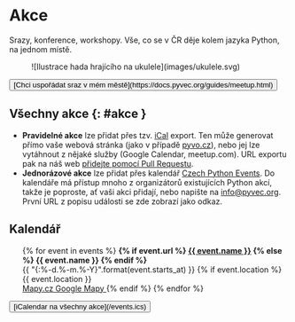 # Akce

<div class="lead" markdown="1">
Srazy, konference, workshopy. Vše, co se v ČR děje kolem jazyka Python, na jednom místě.
</div>

<figure class="sm" markdown="1">
![Ilustrace hada hrajícího na ukulele](images/ukulele.svg)
</figure>

<button markdown="1">
[Chci uspořádat sraz v mém městě](https://docs.pyvec.org/guides/meetup.html)
</button>

## Všechny akce {: #akce }

-   **Pravidelné akce** lze přidat přes tzv.
    [iCal](https://cs.wikipedia.org/wiki/ICalendar) export. Ten může
    generovat přímo vaše webová stránka (jako v případě
    [pyvo.cz](https://pyvo.cz)), nebo jej lze vytáhnout z nějaké služby
    (Google Calendar, meetup.com). URL exportu pak na náš web [přidejte pomocí Pull Requestu](https://github.com/pyvec/python.cz/edit/master/pythoncz/static/data/events_feeds.yml).
-   **Jednorázové akce** lze přidat přes kalendář [Czech Python Events](https://calendar.google.com/calendar/embed?src=kfdeelic1a13jsp7jvai861vfs%40group.calendar.google.com&ctz=Europe%2FPrague).
    Do kalendáře má přístup mnoho z organizátorů existujících Python
    akcí, takže je poproste, ať vaši akci přidají, nebo napište na
    <info@pyvec.org>. První URL z popisu události se zde zobrazí jako
    odkaz.

## Kalendář

<ul>
{% for event in events %}
    <li{% if event.is_tentative %} class="tentative"{% endif %}>
        <strong>
            {% if event.url %}
                <a href="{{ event.url }}">{{ event.name }}</a>
            {% else %}
                {{ event.name }}
            {% endif %}
        </strong>
        <br>
        {{ "{:%-d.%-m.%-Y}".format(event.starts_at) }}
        {% if event.location %}
            <br>{{ event.location }}
            <br>
            <a href="https://mapy.cz/zakladni?q={{ event.location|urlencode }}" target="_blank" rel="noopener">
                Mapy.cz
            </a>
            <a href="https://www.google.com/maps?q={{ event.location|urlencode }}" target="_blank" rel="noopener">
                Google Mapy
            </a>
        {% endif %}
    </li>
{% endfor %}
</ul>

<button markdown="1">
[iCalendar na všechny akce](/events.ics)
</button>
